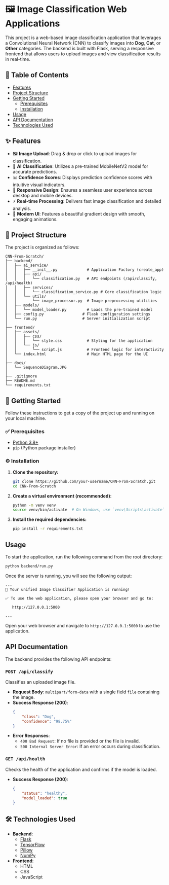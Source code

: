 # 🖼️ Image Classification Web Applications

This project is a web-based image classification application that leverages a Convolutional Neural Network (CNN) to classify images into **Dog**, **Cat**, or **Other** categories. The backend is built with Flask, serving a responsive frontend that allows users to upload images and view classification results in real-time.

## 📜 Table of Contents

-   [Features](#-features)
-   [Project Structure](#-project-structure)
-   [Getting Started](#-getting-started)
    -   [Prerequisites](#-prerequisites)
    -   [Installation](#-installation)
-   [Usage](#-usage)
-   [API Documentation](#-api-documentation)
-   [Technologies Used](#-technologies-used)

## ✨ Features

-   🖼️ **Image Upload**: Drag & drop or click to upload images for classification.
-   🤖 **AI Classification**: Utilizes a pre-trained MobileNetV2 model for accurate predictions.
-   📊 **Confidence Scores**: Displays prediction confidence scores with intuitive visual indicators.
-   📱 **Responsive Design**: Ensures a seamless user experience across desktop and mobile devices.
-   ⚡ **Real-time Processing**: Delivers fast image classification and detailed analysis.
-   🎨 **Modern UI**: Features a beautiful gradient design with smooth, engaging animations.

## 📁 Project Structure

The project is organized as follows:

```
CNN-From-Scratch/
├── backend/
│   ├── ai_service/
│   │   ├── __init__.py             # Application Factory (create_app)
│   │   ├── api/
│   │   │   └── classification.py   # API endpoints (/api/classify, /api/health)
│   │   ├── services/
│   │   │   └── classification_service.py # Core classification logic
│   │   └── utils/
│   │       └── image_processor.py  # Image preprocessing utilities
│   ├── models/
│   │   └── model_loader.py         # Loads the pre-trained model
│   ├── config.py                 # Flask configuration settings
│   └── run.py                    # Server initialization script
│
├── frontend/
│   ├── assets/
│   │   ├── css/
│   │   │   └── style.css           # Styling for the application
│   │   └── js/
│   │       └── script.js           # Frontend logic for interactivity
│   └── index.html                  # Main HTML page for the UI
│
├── docs/
│   └── SequenceDiagram.JPG
│
├── .gitignore
├── README.md
└── requirements.txt
```

## 🚀 Getting Started

Follow these instructions to get a copy of the project up and running on your local machine.

### ✅ Prerequisites

-   [Python 3.8+](https://www.python.org/downloads/)
-   `pip` (Python package installer)

### ⚙️ Installation

1.  **Clone the repository:**

    ```sh
    git clone https://github.com/your-username/CNN-From-Scratch.git
    cd CNN-From-Scratch
    ```

2.  **Create a virtual environment (recommended):**

    ```sh
    python -m venv venv
    source venv/bin/activate  # On Windows, use `venv\Scripts\activate`
    ```

3.  **Install the required dependencies:**
    ```sh
    pip install -r requirements.txt
    ```

## Usage

To start the application, run the following command from the root directory:

```sh
python backend/run.py
```

Once the server is running, you will see the following output:

```
---
🚀 Your unified Image Classifier Application is running!

✅ To use the web application, please open your browser and go to:

   http://127.0.0.1:5000

---
```

Open your web browser and navigate to `http://127.0.0.1:5000` to use the application.

## API Documentation

The backend provides the following API endpoints:

### `POST /api/classify`

Classifies an uploaded image file.

-   **Request Body**: `multipart/form-data` with a single field `file` containing the image.
-   **Success Response (200)**:
    ```json
    {
        "class": "Dog",
        "confidence": "98.75%"
    }
    ```
-   **Error Responses**:
    -   `400 Bad Request`: If no file is provided or the file is invalid.
    -   `500 Internal Server Error`: If an error occurs during classification.

### `GET /api/health`

Checks the health of the application and confirms if the model is loaded.

-   **Success Response (200)**:
    ```json
    {
        "status": "healthy",
        "model_loaded": true
    }
    ```

## 🛠️ Technologies Used

-   **Backend**:
    -   [Flask](https://flask.palletsprojects.com/)
    -   [TensorFlow](https://www.tensorflow.org/)
    -   [Pillow](https://python-pillow.org/)
    -   [NumPy](https://numpy.org/)
-   **Frontend**:
    -   HTML
    -   CSS
    -   JavaScript
